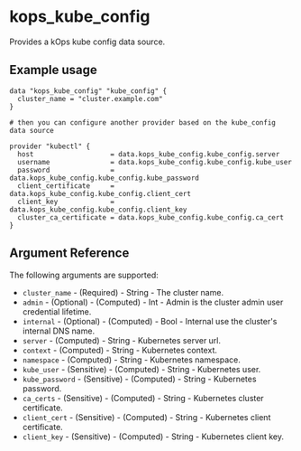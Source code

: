 # kops_kube_config

Provides a kOps kube config data source.

## Example usage

```hcl
data "kops_kube_config" "kube_config" {
  cluster_name = "cluster.example.com"
}

# then you can configure another provider based on the kube_config data source

provider "kubectl" {
  host                   = data.kops_kube_config.kube_config.server
  username               = data.kops_kube_config.kube_config.kube_user
  password               = data.kops_kube_config.kube_config.kube_password
  client_certificate     = data.kops_kube_config.kube_config.client_cert
  client_key             = data.kops_kube_config.kube_config.client_key
  cluster_ca_certificate = data.kops_kube_config.kube_config.ca_cert
}
```


## Argument Reference

The following arguments are supported:
- `cluster_name` - (Required) - String - The cluster name.
- `admin` - (Optional) - (Computed) - Int - Admin is the cluster admin user credential lifetime.
- `internal` - (Optional) - (Computed) - Bool - Internal use the cluster's internal DNS name.
- `server` - (Computed) - String - Kubernetes server url.
- `context` - (Computed) - String - Kubernetes context.
- `namespace` - (Computed) - String - Kubernetes namespace.
- `kube_user` - (Sensitive) - (Computed) - String - Kubernetes user.
- `kube_password` - (Sensitive) - (Computed) - String - Kubernetes password.
- `ca_certs` - (Sensitive) - (Computed) - String - Kubernetes cluster certificate.
- `client_cert` - (Sensitive) - (Computed) - String - Kubernetes client certificate.
- `client_key` - (Sensitive) - (Computed) - String - Kubernetes client key.




